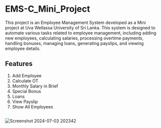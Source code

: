 ﻿# EMS-C_Mini_Project

This project is an Employee Management System developed as a Mini project at Uva Wellassa University of Sri Lanka. This system is designed to automate various tasks related to employee management, including adding new employees, calculating salaries, processing overtime payments, handling bonuses, managing loans, generating payslips, and viewing employee details.

## Features
  1. Add Employee
  2. Calculate OT
  3. Monthly Salary in Brief
  4. Special Bonus
  5. Loans
  6. View Payslip
  7. Show All Employees
##
![Screenshot 2024-07-03 202342](https://github.com/chamikarathnayake/EMS-C_Mini_Project/assets/170910902/3a3f0044-04bc-40f4-8b2a-1fb7fccca752)
